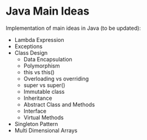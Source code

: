 # Java Main Ideas
Implementation of main ideas in Java (to be updated):

- Lambda Expression
- Exceptions
- Class Design
  - Data Encapsulation
  - Polymorphism
  - this vs this()
  - Overloading vs overriding
  - super vs super()
  - Immutable class
  - Inheritance
  - Abstract Class and Methods
  - Interface
  - Virtual Methods
- Singleton Pattern
- Multi Dimensional Arrays
